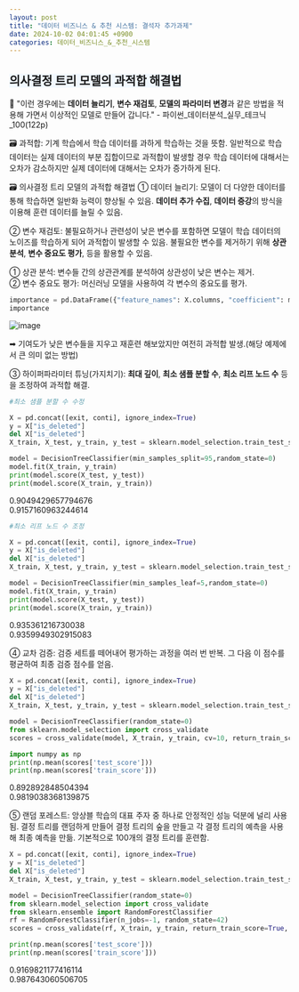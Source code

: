 ```yaml
---
layout: post
title: "데이터 비즈니스 & 추천 시스템: 결석자 추가과제"
date: 2024-10-02 04:01:45 +0900
categories: 데이터_비즈니스_&_추천_시스템
---
```

## <span style= 'background-color: #f1f8ff'>의사결정 트리 모델의 과적합 해결법
🔎 "이런 경우에는 **데이터 늘리기**, **변수 재검토**, **모델의 파라미터 변경**과 같은 방법을 적용해 가면서 이상적인 모델로 만들어 갑니다." - 파이썬_데이터분석_실무_테크닉_100(122p)

🗃️ 과적합: 기계 학습에서 학습 데이터를 과하게 학습하는 것을 뜻함. 일반적으로 학습 데이터는 실제 데이터의 부분 집합이므로 과적합이 발생할 경우 학습 데이터에 대해서는 오차가 감소하지만 실제 데이터에 대해서는 오차가 증가하게 된다.

🗃️ 의사결정 트리 모델의 과적합 해결법
① 데이터 늘리기: 모델이 더 다양한 데이터를 통해 학습하면 일반화 능력이 향상될 수 있음. **데이터 추가 수집**, **데이터 증강**의 방식을 이용해 훈련 데이터를 늘릴 수 있음.

➁ 변수 재검토: 불필요하거나 관련성이 낮은 변수를 포함하면 모델이 학습 데이터의 노이즈를 학습하게 되어 과적합이 발생할 수 있음. 불필요한 변수를 제거하기 위해 **상관 분석**, **변수 중요도 평가**, 등을 활용할 수 있음.

➀ 상관 분석: 변수들 간의 상관관계를 분석하여 상관성이 낮은 변수는 제거.\
➁ 변수 중요도 평가: 머신러닝 모델을 사용하여 각 변수의 중요도를 평가.
```python
importance = pd.DataFrame({"feature_names": X.columns, "coefficient": model.feature_importances_ })
importance
```
![image](https://github.com/user-attachments/assets/82449944-2452-4815-8c66-1210049539fc)

➡︎ 기여도가 낮은 변수들을 지우고 재훈련 해보았지만 여전히 과적합 발생.(해당 예제에서 큰 의미 없는 방법)

➂ 하이퍼파라미터 튜닝(가지치기): **최대 깊이**, **최소 샘플 분할 수**, **최소 리프 노드 수** 등을 조정하여 과적합 해결.
```python
#최소 샘플 분할 수 수정

X = pd.concat([exit, conti], ignore_index=True)
y = X["is_deleted"]
del X["is_deleted"]
X_train, X_test, y_train, y_test = sklearn.model_selection.train_test_split(X,y)

model = DecisionTreeClassifier(min_samples_split=95,random_state=0)
model.fit(X_train, y_train)
print(model.score(X_test, y_test))
print(model.score(X_train, y_train))
```
0.9049429657794676\
0.9157160963244614

```python
#최소 리프 노드 수 조정

X = pd.concat([exit, conti], ignore_index=True)
y = X["is_deleted"]
del X["is_deleted"]
X_train, X_test, y_train, y_test = sklearn.model_selection.train_test_split(X,y)

model = DecisionTreeClassifier(min_samples_leaf=5,random_state=0)
model.fit(X_train, y_train)
print(model.score(X_test, y_test))
print(model.score(X_train, y_train))
```
0.935361216730038\
0.9359949302915083

➃ 교차 검증: 검증 세트를 떼어내어 평가하는 과정을 여러 번 반복. 그 다음 이 점수를 평균하여 최종 검증 점수를 얻음.
```python
X = pd.concat([exit, conti], ignore_index=True)
y = X["is_deleted"]
del X["is_deleted"]
X_train, X_test, y_train, y_test = sklearn.model_selection.train_test_split(X,y)

model = DecisionTreeClassifier(random_state=0)
from sklearn.model_selection import cross_validate
scores = cross_validate(model, X_train, y_train, cv=10, return_train_score=True)

import numpy as np
print(np.mean(scores['test_score']))
print(np.mean(scores['train_score']))
```
0.892892848504394\
0.9819038368139875

➄ 랜덤 포레스트: 앙상블 학습의 대표 주자 중 하나로 안정적인 성능 덕분에 널리 사용됨. 결정 트리를 랜덤하게 만들어 결정 트리의 숲을 만들고 각 결정 트리의 예측을 사용해 최종 예측을 만듦. 기본적으로 100개의 결정 트리를 훈련함.
```python
X = pd.concat([exit, conti], ignore_index=True)
y = X["is_deleted"]
del X["is_deleted"]
X_train, X_test, y_train, y_test = sklearn.model_selection.train_test_split(X,y)

model = DecisionTreeClassifier(random_state=0)
from sklearn.model_selection import cross_validate
from sklearn.ensemble import RandomForestClassifier
rf = RandomForestClassifier(n_jobs=-1, random_state=42)
scores = cross_validate(rf, X_train, y_train, return_train_score=True, n_jobs=-1) 

print(np.mean(scores['test_score']))
print(np.mean(scores['train_score']))
```
0.9169821177416114\
0.987643060506705